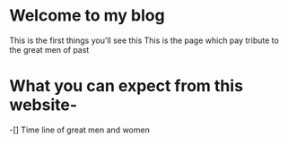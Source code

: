 # Welcome to my blog


This is the first things you'll see this
This is the page which pay tribute to the great men of past
# What you can expect from this website-
-[] Time line of great men and women
